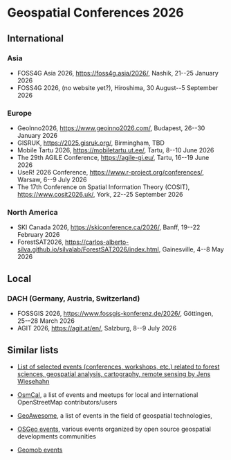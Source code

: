 
# Geospatial Conferences 2026



## International

### Asia

  - FOSS4G Asia 2026, https://foss4g.asia/2026/, Nashik, 21--25 January 2026
  - FOSS4G 2026, (no website yet?), Hiroshima, 30 August--5 September 2026

### Europe

  - GeoInno2026, https://www.geoinno2026.com/, Budapest, 26--30 January 2026
  - GISRUK, https://2025.gisruk.org/, Birmingham, TBD
  - Mobile Tartu 2026, https://mobiletartu.ut.ee/, Tartu, 8--10 June 2026
  - The 29th AGILE Conference, https://agile-gi.eu/, Tartu, 16--19 June 2026
  - UseR! 2026 Conference, https://www.r-project.org/conferences/, Warsaw, 6--9 July 2026
  - The 17th Conference on Spatial Information Theory (COSIT), https://www.cosit2026.uk/, York, 22--25 September 2026

<!--
check later:
- https://ml4eo.org/
-->



<!--
🌍3D GeoInfo | Next year: Sofia, Bulgaria!





-->




### North America

  - SKI Canada 2026, https://skiconference.ca/2026/, Banff, 19--22 February 2026
  - ForestSAT2026, https://carlos-alberto-silva.github.io/silvalab/ForestSAT2026/index.html, Gainesville, 4--8 May 2026



## Local

### DACH (Germany, Austria, Switzerland)






- FOSSGIS 2026, https://www.fossgis-konferenz.de/2026/, Göttingen, 25-–28 March 2026
- AGIT 2026, https://agit.at/en/, Salzburg, 8--9 July 2026

## Similar lists

- [List of selected events (conferences, workshops, etc.) related to forest sciences, geospatial analysis, cartography, remote sensing by Jens Wiesehahn](https://github.com/wiesehahn/conferences)

- [OsmCal](https://osmcal.org/), a list of events and meetups for local and international OpenStreetMap contributors/users
- [GeoAwesome](https://geoawesome.com/events/), a list of events in the field of geospatial technologies,
- [OSGeo events](https://www.osgeo.org/events/), various events organized by open source geospatial developments communities
- [Geomob events](https://thegeomob.com/events)





























